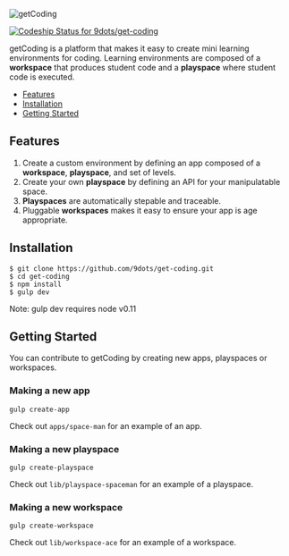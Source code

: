 ![getCoding](http://www.getcoding.io/apps/main/getCoding.png)

[ ![Codeship Status for 9dots/get-coding](https://codeship.com/projects/d2ee8420-4eb2-0132-80dc-1a7a8fd81b40/status)](https://codeship.com/projects/47774)

getCoding is a platform that makes it easy to create mini learning environments for coding.  Learning environments are composed of a **workspace** that produces student code and a **playspace** where student code is executed.

- [Features](#features)
- [Installation](#installation)
- [Getting Started](#getting-started)

## Features

  1. Create a custom environment by defining an app composed of a **workspace**, **playspace**, and set of levels.
  2. Create your own **playspace** by defining an API for your manipulatable space.
  3. **Playspaces** are automatically stepable and traceable.
  4. Pluggable **workspaces** makes it easy to ensure your app is age appropriate.

## Installation

```
$ git clone https://github.com/9dots/get-coding.git
$ cd get-coding
$ npm install
$ gulp dev
```

Note: gulp dev requires node v0.11

## Getting Started

You can contribute to getCoding by creating new apps, playspaces or workspaces.

### Making a new app

```
gulp create-app
```

Check out `apps/space-man` for an example of an app.


### Making a new playspace

```
gulp create-playspace
```

Check out `lib/playspace-spaceman` for an example of a playspace.


### Making a new workspace

```
gulp create-workspace
```

Check out `lib/workspace-ace` for an example of a workspace.








